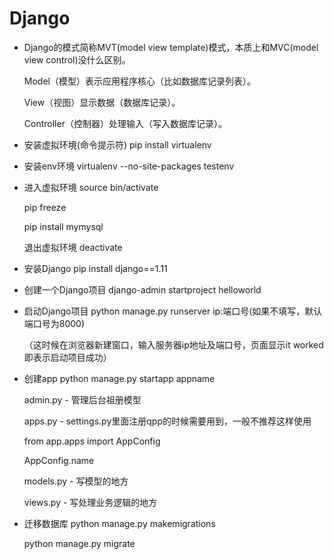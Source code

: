 # Django
- Django的模式简称MVT(model view template)模式，本质上和MVC(model view control)没什么区别。
    
    Model（模型）表示应用程序核心（比如数据库记录列表）。
    
    View（视图）显示数据（数据库记录）。
    
    Controller（控制器）处理输入（写入数据库记录）。

- 安装虚拟环境(命令提示符)  pip install virtualenv

- 安装env环境  virtualenv --no-site-packages testenv

- 进入虚拟环境  source bin/activate

     pip freeze
     
     pip install mymysql
     
  退出虚拟环境  deactivate

- 安装Django  pip install django==1.11

- 创建一个Django项目 django-admin startproject helloworld

- 启动Django项目 python manage.py runserver ip:端口号(如果不填写，默认端口号为8000)
  
  （这时候在浏览器新建窗口，输入服务器ip地址及端口号，页面显示it worked即表示启动项目成功）
  
- 创建app python manage.py startapp appname
  
  admin.py - 管理后台祖册模型
  
  apps.py - settings.py里面注册qpp的时候需要用到，一般不推荐这样使用
  
    from app.apps import AppConfig
    
    AppConfig.name
    
  models.py - 写模型的地方
  
  views.py - 写处理业务逻辑的地方

- 迁移数据库 python manage.py makemigrations

     python manage.py migrate
